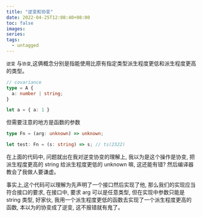 ```yaml
---
title: "逆变和协变"
date: 2022-04-25T12:08:40+08:00
toc: false
images:
series:
tags:
  - untagged
---
```


`逆变` 与`协变`,这俩概念分别是指能使用比原有指定类型派生程度更低和派生程度更高的类型。

```typescript
// covariance
type = A {
  a: number | string;
}

let a = { a: 1 }
```

但需要注意的地方是函数的参数

```typescript
type Fn = (arg: unknown) => unknown;

let test: Fn = (s: string) => s; // ts(2322)
```

在上面的代码中, 问题就出在我对逆变协变的理解上, 我以为是这个操作是协变, 把派生程度更高的 string 给派生程度更低的 unknown 嘛, 这还能有错? 然后编译器教会了我做人要谦虚。

事实上,这个代码可以理解为先声明了一个接口然后实现了他, 那么我们的实现应当符合接口的要求, 在接口中, 要求 arg 可以是任意类型, 但在实现中参数只能是 string 类型, 好家伙, 我用一个派生程度更低的函数去实现了一个派生程度更高的函数, 本以为的协变成了逆变, 这不报错就有鬼了。
